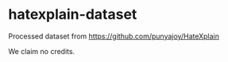 # hatexplain-dataset

Processed dataset from https://github.com/punyajoy/HateXplain

We claim no credits. 
